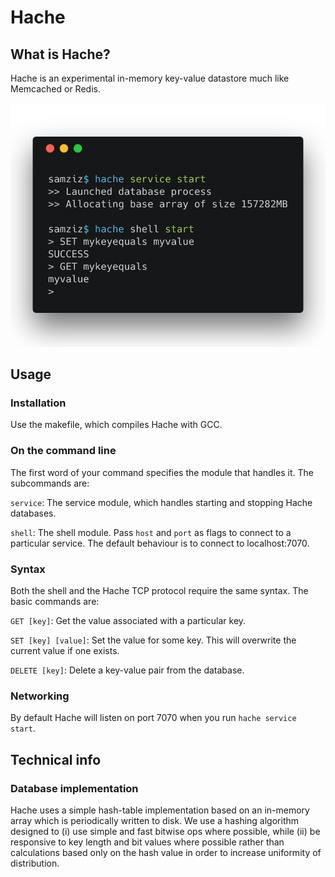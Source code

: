 # Hache

## What is Hache?

Hache is an experimental in-memory key-value datastore much like Memcached or Redis.

![alt text][cli-img]

## Usage

### Installation

Use the makefile, which compiles Hache with GCC. 

### On the command line

The first word of your command specifies the module that handles it. The subcommands are:

`service`: The service module, which handles starting and stopping Hache databases.

`shell`: The shell module. Pass `host` and `port` as flags to connect to a particular service. The default behaviour is to connect to localhost:7070.

### Syntax

Both the shell and the Hache TCP protocol require the same syntax. The basic commands are:

`GET [key]`: Get the value associated with a particular key.

`SET [key] [value]`: Set the value for some key. This will overwrite the current value if one exists.

`DELETE [key]`: Delete a key-value pair from the database.

### Networking

By default Hache will listen on port 7070 when you run `hache service start`.


## Technical info

### Database implementation

Hache uses a simple hash-table implementation based on an in-memory array which is periodically written to disk. We use a hashing algorithm designed to (i) use simple and fast bitwise ops where possible, while (ii) be responsive to key length and bit values where possible rather than calculations based only on the hash value in order to increase uniformity of distribution.


[cli-img]: https://github.com/samziz/hache/raw/master/misc/cli-img.png "Command line screenshot"